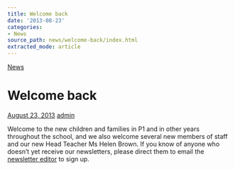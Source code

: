```yaml
---
title: Welcome back
date: '2013-08-23'
categories:
- News
source_path: news/welcome-back/index.html
extracted_mode: article
---
```

[News](/news/)

# Welcome back

[August 23, 2013](/news/welcome-back/) [admin](author/admin/)

Welcome to the new children and families in P1 and in other years throughout the school, and we also welcome several new members of staff and our new Head Teacher Ms Helen Brown. If you know of anyone who doesn’t yet receive our newsletters, please direct them to email the [newsletter editor](mailto:janegrove@btinternet.com) to sign up.
